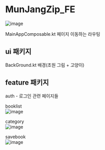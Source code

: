 # MunJangZip_FE
![image](https://github.com/user-attachments/assets/fac15a47-f4f3-4d02-a812-43fb7d749277)

MainAppComposable.kt
페이지 이동하는 라우팅

## ui 패키지
BackGround.kt
배경(초원 그림 + 고양이)

## feature 패키지
auth - 로그인 관련 페이지들

booklist   
![image](https://github.com/user-attachments/assets/297856e8-46a1-43bb-aba9-bdedd2b55baf)

category   
![image](https://github.com/user-attachments/assets/17f3a450-eef6-4b28-8839-c6387a5faad2)

savebook   
![image](https://github.com/user-attachments/assets/50226c1e-9652-46c3-9dfe-50ae87431e16)

